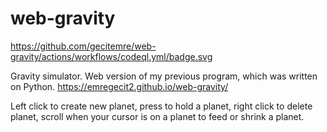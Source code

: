 # web-gravity
https://github.com/gecitemre/web-gravity/actions/workflows/codeql.yml/badge.svg

Gravity simulator.
Web version of my previous program, which was written on Python.
https://emregecit2.github.io/web-gravity/

Left click to create new planet, press to hold a planet, right click to delete planet, scroll when your cursor is on a planet to feed or shrink a planet.
